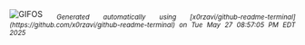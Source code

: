 <div align="justify">
<picture>
    <source media="(prefers-color-scheme: dark)" srcset="https://i.ibb.co/0ypKbXN9/output-gif.gif">
    <source media="(prefers-color-scheme: light)" srcset="https://i.ibb.co/0ypKbXN9/output-gif.gif">
    <img alt="GIFOS" src="https://i.ibb.co/0ypKbXN9/output-gif.gif">
</picture>
<sub><i>Generated automatically using [x0rzavi/github-readme-terminal](https://github.com/x0rzavi/github-readme-terminal) on Tue May 27 08:57:05 PM EDT 2025</i></sub>
</div>

<!--  -->